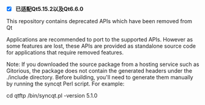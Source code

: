 - [x] **已适配Qt5.15.2以及Qt6.6.0**

This repository contains deprecated APIs which have been removed from Qt

Applications are recommended to port to the supported APIs.
However as some features are lost, these APIs are provided as standalone
source code for applications that require removed features.

Note: If you downloaded the source package from a hosting service
such as Gitorious, the package does not contain the generated headers
under the ./include directory. Before building, you'll need to generate
them manually by running the syncqt Perl script. For example:

cd qtftp
<QTDIR>/bin/syncqt.pl -version 5.1.0
